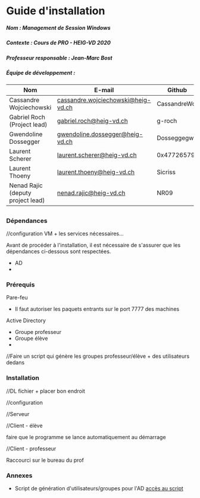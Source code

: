 # Guide d'installation

##### Nom : Management de Session Windows

##### Contexte : Cours de PRO - HEIG-VD 2020

##### Professeur responsable : Jean-Marc Bost

##### Équipe de développement :

| Nom                               | E-mail                                                       | Github       |
| --------------------------------- | ------------------------------------------------------------ | ------------ |
| Cassandre Wojciechowski           | [cassandre.wojciechowski@heig-vd.ch](mailto:cassandre.wojciechowski@heig-vd.ch) | CassandreWoj |
| Gabriel Roch (Project lead)       | [gabriel.roch@heig-vd.ch](mailto:gabriel.roch@heig-vd.ch)    | g-roch       |
| Gwendoline Dossegger              | [gwendoline.dossegger@heig-vd.ch](mailto:gwendoline.dossegger@heig-vd.ch) | Dosseggegw1  |
| Laurent Scherer                   | [laurent.scherer@heig-vd.ch](mailto:laurent.scherer@heig-vd.ch) | 0x47726579   |
| Laurent Thoeny                    | [laurent.thoeny@heig-vd.ch](mailto:laurent.thoeny@heig-vd.ch) | Sicriss      |
| Nenad Rajic (deputy project lead) | [nenad.rajic@heig-vd.ch](mailto:nenad.rajic@heig-vd.ch)      | NR09         |

## 

### Dépendances

//configuration VM + les services nécessaires...

Avant de procéder à l'installation, il est nécessaire de s'assurer que les dépendances ci-dessous sont respectées.

* AD
* 



### Prérequis

Pare-feu

- Il faut autoriser les paquets entrants sur le port 7777 des machines

  

Active Directory

- Groupe professeur
- Groupe élève
- 

//Faire un script qui génère les groupes professeur/élève + des utilisateurs dedans



### Installation

//DL fichier + placer bon endroit

//configuration



//Serveur



//Client - élève

faire que le programme se lance automatiquement au démarrage



//Client - professeur 

Raccourci sur le bureau du prof



### Annexes

- Script de génération d'utilisateurs/groupes pour l'AD  [accès au script]( https://github.com/HEIGVD-PRO-A-07/HEIGVD-PRO-A-07-Documentation/blob/master/manuelInstallation/scriptAD.ps) 



